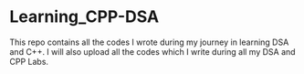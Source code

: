 # Learning_CPP-DSA
This repo contains all the codes I wrote during my journey in learning DSA and C++. I will also upload all the codes which I write during all my DSA and CPP Labs.
